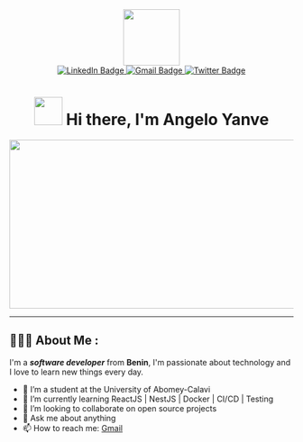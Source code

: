 <main align="">
    <div align="center">
        <img src="https://media.giphy.com/media/iIGT8Y1rOYhBpdHh1C/giphy.gif" width="100"  />
    </div>
    <div id="badges" align="center">
    <a href="https://www.linkedin.com/in/angelo-yanve-230357229/">
        <img src="https://img.shields.io/badge/LinkedIn-blue?style=for-the-badge&logo=linkedin&logoColor=white" alt="LinkedIn Badge"/>
    </a>
    <a href="mailto:angelo24yanve@gmail.com">
        <img src="https://img.shields.io/badge/G--mail-D14836?style=for-the-badge&logo=gmail&logoColor=white" alt="Gmail Badge"/>
    </a>
    <a href="https://twitter.com/onecode24">
        <img src="https://img.shields.io/badge/Twitter-blue?style=for-the-badge&logo=twitter&logoColor=white" alt="Twitter Badge"/>
    </a>
    <br/>
    <img src="https://komarev.com/ghpvc/?username=Onecode24&style=flat-square&color=blue" alt=""/>
    </div>
    <h1 align="center">
    <img src="https://media.giphy.com/media/hvRJCLFzcasrR4ia7z/giphy.gif" width="50px"/> Hi there, I'm <b>Angelo Yanve</b>
    </h1>
    <div align="center">
        <img src="https://media.giphy.com/media/gG6OcTSRWaSis/giphy.gif" width="600" height="300"/>    
    </div>
    <hr />
    <div class="" align="left">
        <h2>👨🏻‍💻 <b>About Me :</b></h2>
        I'm a <em><b>software developer</b></em> from <b>Benin</b>, I'm passionate about technology and I love to learn new things every day.
    </div>

- 🔭 I’m a student at the University of Abomey-Calavi
- 🌱 I’m currently learning ReactJS | NestJS | Docker | CI/CD | Testing
- 👯 I’m looking to collaborate on open source projects
- 💬 Ask me about anything
- 📫 How to reach me: [Gmail](mailto:angelo24yanve@gmail.com)

 </main>

